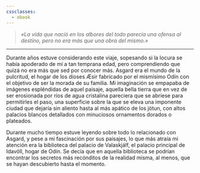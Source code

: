 ```yaml
---
cssclasses:
  - ebook
---
```


> *«La vida que nació en los albores del todo parecía una ofensa al destino, pero no era más que una obra del mismo.»*

---

Durante años estuve considerando este viaje, sopesando si la locura se había apoderado de mí a tan temprana edad, pero comprendiendo que quizá no era más que sed por conocer más. Asgard era el mundo de la pulcritud, el hogar de los dioses Æsir fabricado por el mismísimo Odín con el objetivo de ser la morada de su familia. Mi imaginación se empapaba de imágenes espléndidas de aquel paisaje, aquella bella tierra que en vez de ser erosionada por ríos de agua cristalina pareciera que se abriese para permitirles el paso, una superficie sobre la que se eleva una imponente ciudad que dejaría sin aliento hasta al más apático de los jötun, con altos palacios blancos detallados con minuciosos ornamentos dorados o plateados.

Durante mucho tiempo estuve leyendo sobre todo lo relacionado con Asgard, y pese a mi fascinación por sus paisajes, lo que más atraía mi atención era la biblioteca del palacio de Valaskjálf, el palacio principal de Idavöll, hogar de Odín. Se decía que en aquella biblioteca se podrían encontrar los secretos más recónditos de la realidad misma, al menos, que se hayan descubierto hasta el momento.